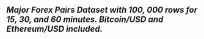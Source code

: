 ## <i>Major Forex Pairs Dataset with 100, 000 rows for 15, 30, and 60 minutes. Bitcoin/USD and Ethereum/USD included. </i>